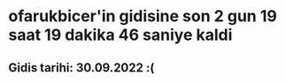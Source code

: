 # ofarukbicer'in gidisine son 2 gun 19 saat 19 dakika 46 saniye kaldi

## Gidis tarihi: 30.09.2022 :(